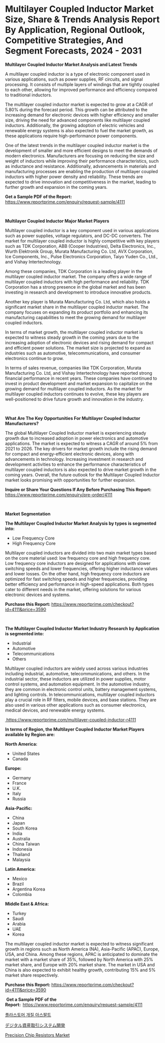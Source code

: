 <p><h1>Multilayer Coupled Inductor Market Size, Share & Trends Analysis Report By Application, Regional Outlook, Competitive Strategies, And Segment Forecasts, 2024 - 2031</h1></p><p><strong>Multilayer Coupled Inductor Market Analysis and Latest Trends</strong></p>
<p><p>A multilayer coupled inductor is a type of electronic component used in various applications, such as power supplies, RF circuits, and signal processing. It consists of multiple layers of windings that are tightly coupled to each other, allowing for improved performance and efficiency compared to traditional inductors.</p><p>The multilayer coupled inductor market is expected to grow at a CAGR of 5.80% during the forecast period. This growth can be attributed to the increasing demand for electronic devices with higher efficiency and smaller size, driving the need for advanced components like multilayer coupled inductors. Additionally, the growing adoption of electric vehicles and renewable energy systems is also expected to fuel the market growth, as these applications require high-performance power components.</p><p>One of the latest trends in the multilayer coupled inductor market is the development of smaller and more efficient designs to meet the demands of modern electronics. Manufacturers are focusing on reducing the size and weight of inductors while improving their performance characteristics, such as inductance and resistance. Additionally, advancements in materials and manufacturing processes are enabling the production of multilayer coupled inductors with higher power density and reliability. These trends are expected to drive innovation and competitiveness in the market, leading to further growth and expansion in the coming years.</p></p>
<p><strong>Get a Sample PDF of the Report:&nbsp;</strong> <a href="https://www.reportprime.com/enquiry/request-sample/4111">https://www.reportprime.com/enquiry/request-sample/4111</a></p>
<p>&nbsp;</p>
<p><strong>Multilayer Coupled Inductor Major Market Players</strong></p>
<p><p>Multilayer coupled inductor is a key component used in various applications such as power supplies, voltage regulators, and DC-DC converters. The market for multilayer coupled inductor is highly competitive with key players such as TDK Corporation, ABB (Cooper Industries), Delta Electronics, Inc., Wurth Elektronik Group, Murata Manufacturing Co. Ltd, AVX Corporation, Ice Components, Inc., Pulse Electronics Corporation, Taiyo Yuden Co., Ltd., and Vishay Intertechnology.</p><p>Among these companies, TDK Corporation is a leading player in the multilayer coupled inductor market. The company offers a wide range of multilayer coupled inductors with high performance and reliability. TDK Corporation has a strong presence in the global market and has been investing in research and development to introduce innovative products.</p><p>Another key player is Murata Manufacturing Co. Ltd, which also holds a significant market share in the multilayer coupled inductor market. The company focuses on expanding its product portfolio and enhancing its manufacturing capabilities to meet the growing demand for multilayer coupled inductors.</p><p>In terms of market growth, the multilayer coupled inductor market is expected to witness steady growth in the coming years due to the increasing adoption of electronic devices and rising demand for compact and efficient power solutions. The market size is projected to expand as industries such as automotive, telecommunications, and consumer electronics continue to grow.</p><p>In terms of sales revenue, companies like TDK Corporation, Murata Manufacturing Co. Ltd, and Vishay Intertechnology have reported strong financial performance in recent years. These companies have continued to invest in product development and market expansion to capitalize on the growing demand for multilayer coupled inductors. As the market for multilayer coupled inductors continues to evolve, these key players are well-positioned to drive future growth and innovation in the industry.</p></p>
<p>&nbsp;</p>
<p><strong>What Are The Key Opportunities For Multilayer Coupled Inductor Manufacturers?</strong></p>
<p><p>The global Multilayer Coupled Inductor market is experiencing steady growth due to increased adoption in power electronics and automotive applications. The market is expected to witness a CAGR of around 5% from 2021 to 2026. The key drivers for market growth include the rising demand for compact and energy-efficient electronic devices, along with advancements in technology. Increasing investment in research and development activities to enhance the performance characteristics of multilayer coupled inductors is also expected to drive market growth in the coming years. Overall, the future outlook for the Multilayer Coupled Inductor market looks promising with opportunities for further expansion.</p></p>
<p><strong>Inquire or Share Your Questions If Any Before Purchasing This Report:</strong> <a href="https://www.reportprime.com/enquiry/pre-order/4111">https://www.reportprime.com/enquiry/pre-order/4111</a></p>
<p>&nbsp;</p>
<p><strong>Market Segmentation</strong></p>
<p><strong>The Multilayer Coupled Inductor Market Analysis by types is segmented into:</strong></p>
<p><ul><li>Low Frequency Core</li><li>High Frequency Core</li></ul></p>
<p><p>Multilayer coupled inductors are divided into two main market types based on the core material used: low frequency core and high frequency core. Low frequency core inductors are designed for applications with slower switching speeds and lower frequencies, offering higher inductance values and lower losses. On the other hand, high frequency core inductors are optimized for fast switching speeds and higher frequencies, providing better efficiency and performance in high-speed applications. Both types cater to different needs in the market, offering solutions for various electronic devices and systems.</p></p>
<p><strong>Purchase this Report:&nbsp;</strong><a href="https://www.reportprime.com/checkout?id=4111&price=3590">https://www.reportprime.com/checkout?id=4111&price=3590</a></p>
<p>&nbsp;</p>
<p><strong>The Multilayer Coupled Inductor Market Industry Research by Application is segmented into:</strong></p>
<p><ul><li>Industrial</li><li>Automotive</li><li>Telecommunications</li><li>Others</li></ul></p>
<p><p>Multilayer coupled inductors are widely used across various industries including industrial, automotive, telecommunications, and others. In the industrial sector, these inductors are utilized in power supplies, motor control systems, and automation equipment. In the automotive industry, they are common in electronic control units, battery management systems, and lighting controls. In telecommunications, multilayer coupled inductors play a crucial role in RF filters, mobile devices, and base stations. They are also used in various other applications such as consumer electronics, medical devices, and renewable energy systems.</p></p>
<p><a href="https://www.reportprime.com/multilayer-coupled-inductor-r4111">&nbsp;https://www.reportprime.com/multilayer-coupled-inductor-r4111</a></p>
<p><strong>In terms of Region, the Multilayer Coupled Inductor Market Players available by Region are:</strong></p>
<p>
    <p> <strong> North America: </strong>
        <ul>
            <li>United States</li>
            <li>Canada</li>
        </ul>
        </p> 
    <p> <strong> Europe: </strong>
        <ul>
            <li>Germany</li>
            <li>France</li>
            <li>U.K.</li>
            <li>Italy</li>
            <li>Russia</li>
        </ul>
        </p> 
    <p> <strong> Asia-Pacific: </strong>
        <ul>
            <li>China</li>
            <li>Japan</li>
            <li>South Korea</li>
            <li>India</li>
            <li>Australia</li>
            <li>China Taiwan</li>
            <li>Indonesia</li>
            <li>Thailand</li>
            <li>Malaysia</li>
        </ul>
        </p> 
    <p> <strong> Latin America: </strong>
        <ul>
            <li>Mexico</li>
            <li>Brazil</li>
            <li>Argentina Korea</li>
            <li>Colombia</li>
        </ul>
        </p> 
    <p> <strong> Middle East & Africa: </strong>
        <ul>
            <li>Turkey</li>
            <li>Saudi</li>
            <li>Arabia</li>
            <li>UAE</li>
            <li>Korea</li>
        </ul>
    </p>
    </p>
<p><p>The multilayer coupled inductor market is expected to witness significant growth in regions such as North America (NA), Asia-Pacific (APAC), Europe, USA, and China. Among these regions, APAC is anticipated to dominate the market with a market share of 35%, followed by North America with 25% market share, and Europe with 20% market share. The market in USA and China is also expected to exhibit healthy growth, contributing 15% and 5% market share respectively.</p></p>
<p><strong>Purchase this Report: </strong><a href="https://www.reportprime.com/checkout?id=4111&price=3590">https://www.reportprime.com/checkout?id=4111&price=3590</a></p>
<p>&nbsp;<strong>Get a Sample PDF of the Report:&nbsp;&nbsp;</strong><a href="https://www.reportprime.com/enquiry/request-sample/4111">https://www.reportprime.com/enquiry/request-sample/4111</a></p>
<p><strong></strong></p>
<p><p><a href="https://github.com/Hubertstyenger6685/Market-Research-Report-List-3/blob/main/2618536103932.md">플라스토머 개질 아스팔트</a></p><p><a href="https://github.com/dadanedu33/Market-Research-Report-List-3/blob/main/950463583799.md">デジタル資産取引システム開発</a></p><p><a href="https://github.com/LeilaniWyman2021/Market-Research-Report-List-2/blob/main/precision-chip-resistors-market.md">Precision Chip Resistors Market</a></p></p>